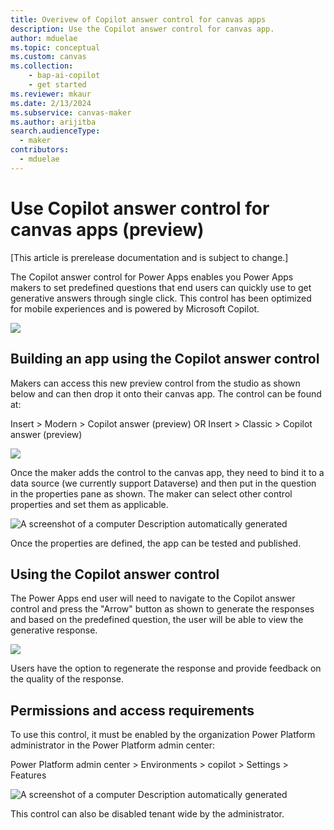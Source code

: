 ```yaml
---
title: Overivew of Copilot answer control for canvas apps
description: Use the Copilot answer control for canvas app.
author: mduelae
ms.topic: conceptual
ms.custom: canvas
ms.collection: 
    - bap-ai-copilot
    - get started
ms.reviewer: mkaur
ms.date: 2/13/2024
ms.subservice: canvas-maker
ms.author: arijitba
search.audienceType: 
  - maker
contributors:
  - mduelae
---
```


#  Use Copilot answer control for canvas apps (preview)

[This article is prerelease documentation and is subject to change.]

The Copilot answer control for Power Apps enables you Power Apps makers to set predefined questions that end users can quickly use to get generative answers through single click. This control has been optimized for mobile experiences and is powered by Microsoft Copilot.

![](media/image1.png)

## Building an app using the Copilot answer control

Makers can access this new preview control from the studio as shown below and can then drop it onto their canvas app. The control can be found at:

Insert &gt; Modern &gt; Copilot answer (preview) OR Insert &gt; Classic &gt; Copilot answer (preview)

![](media/image2.png)

Once the maker adds the control to the canvas app, they need to bind it to a data source (we currently support Dataverse) and then put in the question in the properties pane as shown. The maker can select other control properties and set them as applicable.

![A screenshot of a computer Description automatically generated](media/image3.png)

Once the properties are defined, the app can be tested and published.

## Using the Copilot answer control

The Power Apps end user will need to navigate to the Copilot answer control and press the "Arrow" button as shown to generate the responses and based on the predefined question, the user will be able to view the generative response.

![](media/image4.png)

Users have the option to regenerate the response and provide feedback on the quality of the response.

## Permissions and access requirements

To use this control, it must be enabled by the organization Power Platform administrator in the Power Platform admin center:

Power Platform admin center &gt; Environments &gt; copilot &gt; Settings &gt; Features

![A screenshot of a computer Description automatically generated](media/image5.jpeg)

This control can also be disabled tenant wide by the administrator.
